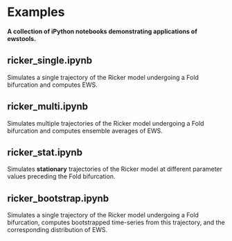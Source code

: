 # Examples
**A collection of iPython notebooks demonstrating applications of ewstools.**

## ricker_single.ipynb

Simulates a single trajectory of the Ricker model undergoing a Fold bifurcation
and computes EWS.


## ricker_multi.ipynb

Simulates multiple trajectories of the Ricker model undergoing a Fold bifurcation
and computes ensemble averages of EWS.


## ricker_stat.ipynb

Simulates **stationary** trajectories of the Ricker model at different parameter values
preceding the Fold bifurcation.


## ricker_bootstrap.ipynb

Simulates a single trajectory of the Ricker model undergoing a Fold bifurcation, computes
bootstrapped time-series from this trajectory, and the corresponding distribution of EWS.











